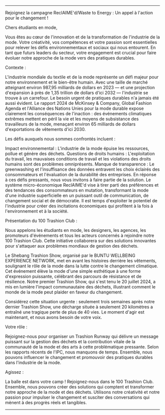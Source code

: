 ---

Rejoignez la campagne ReclAIME'd/Waste to Energy : Un appel à l'action pour le changement !

Chers étudiants en mode,

Vous êtes au cœur de l'innovation et de la transformation de l'industrie de la mode. Votre créativité, vos compétences et votre passion sont essentielles pour relever les défis environnementaux et sociaux qui nous entourent. En tant que futurs leaders du secteur, votre engagement est crucial pour faire évoluer notre approche de la mode vers des pratiques durables.

Contexte :

L'industrie mondiale du textile et de la mode représente un défi majeur pour notre environnement et le bien-être humain. Avec une taille de marché atteignant environ 987,95 milliards de dollars en 2023 — et une projection d'expansion à près de 1,35 trillion de dollars d'ici 2032 — l'industrie se trouve à un carrefour. Le besoin urgent de pratiques durables n'a jamais été aussi évident. Le rapport 2024 de McKinsey & Company, Global Fashion Agenda et l'Alliance des Nations Unies pour la mode durable expose clairement les conséquences de l'inaction : des événements climatiques extrêmes mettent en péril la vie et les moyens de subsistance des travailleurs de la mode, menaçant environ 65 milliards de dollars d'exportations de vêtements d'ici 2030.

Les défis auxquels nous sommes confrontés incluent :

Impact environnemental : L'industrie de la mode épuise les ressources, pollue et génère des déchets.
Questions de droits humains : L'exploitation du travail, les mauvaises conditions de travail et les violations des droits humains sont des problèmes omniprésents.
Manque de transparence : Le greenwashing et l'insuffisance des données entravent les choix éclairés des consommateurs et l'évaluation de la durabilité des entreprises.
En réponse à ces défis pressants, nous vous invitons à faire partie de la solution. Le système micro-économique ReclAIME'd vise à tirer parti des préférences et des tendances des consommateurs en mutation, transformant la mode d'une industrie superficielle en un puissant outil de communication, de changement social et de démocratie. Il est temps d'exploiter le potentiel de l'industrie pour créer des incitations économiques qui profitent à la fois à l'environnement et à la société.

Présentation du 100 Trashion Club :

Nous appelons les étudiants en mode, les designers, les agences, les promoteurs d'événements et tous les acteurs concernés à rejoindre notre 100 Trashion Club. Cette initiative collaborera sur des solutions innovantes pour s'attaquer aux problèmes mondiaux de gestion des déchets.

Le Shebang Trashion Show, organisé par le BUNTU WELLBEING EXPERIENCE NETWORK, met en avant les histoires derrière les vêtements, soulignant le rôle de la mode dans la lutte contre le changement climatique. Cet événement élève la mode d'une simple esthétique à une forme d'expression puissante, célébrant des parcours de résistance et de résilience. Notre premier Trashion Show, qui s'est tenu le 20 juillet 2024, a mis en lumière l'impact communautaire des déchets, illustrant comment le monde de la mode peut plaider en faveur du changement.

Considérez cette situation urgente : seulement trois semaines après notre dernier Trashion Show, une décharge située à seulement 20 kilomètres a entraîné une tragique perte de plus de 40 vies. Le moment d'agir est maintenant, et nous avons besoin de votre voix.

Votre rôle :

Rejoignez-nous pour organiser un Trashion Runway qui délivre un message puissant sur la gestion des déchets et la contribution vitale de la communauté de la mode et des arts à cette problématique pressante. Selon les rapports récents de l'IPC, nous manquons de temps. Ensemble, nous pouvons influencer le changement et promouvoir des pratiques durables dans l'industrie de la mode.

Agissez :

La balle est dans votre camp ! Rejoignez-nous dans le 100 Trashion Club. Ensemble, nous pouvons créer des solutions qui comptent et transformer notre approche de la mode et des déchets. Utilisons notre créativité et notre passion pour impulser le changement et susciter des conversations qui mènent à des progrès réels et tangibles.

---
